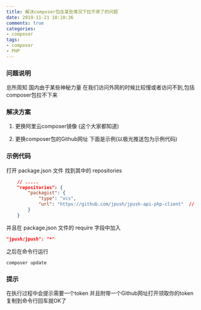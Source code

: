 ```yaml
---
title: 解决composer包在某些情况下拉不来了的问题
date: 2019-11-21 18:10:36
comments: true
categories:
- composer
tags:
- composer
- PHP
---
```


### 问题说明

总所周知 国内由于某些神秘力量 在我们访问外网的时候比较慢或者访问不到,包括composer包拉不下来


### 解决方案

1. 更换阿里云composer镜像 (这个大家都知道)

2. 更换composer包的Github网址 下面是示例(以极光推送包为示例代码)


### 示例代码
打开  package.json 文件 找到其中的 repositories
```json
	// .....
	"repositories": {
	    "packagist": {
	        "type": "vcs",
	        "url": "https://github.com/jpush/jpush-api-php-client"  // 你需要拉下来包的GitHub网址
	    }
	}
```

并且在 package.json 文件的  require 字段中加入

```json
"jpush/jpush": "*"
```

之后在命令行运行

```shell
composer update
```

### 提示
在执行过程中会提示需要一个token 并且附带一个Github网址打开领取你的token复制到命令行回车就OK了
